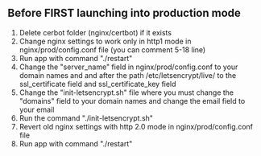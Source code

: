 ## Before FIRST launching into production mode
1) Delete cerbot folder (nginx/certbot) if it exists
2) Change nginx settings to work only in http1 mode in nginx/prod/config.conf file (you can comment 5-18 line)
3) Run app with command "./restart"
4) Change the "server_name" field in nginx/prod/config.conf to your domain names and and after the path /etc/letsencrypt/live/ to the ssl_certificate field and ssl_certificate_key field
5) Change the "init-letsencrypt.sh" file where you must change the "domains" field to your domain names and change the email field to your email
6) Run the command "./init-letsencrypt.sh" 
7) Revert old nginx settings with http 2.0 mode in nginx/prod/config.conf file
8) Run app with command "./restart"
